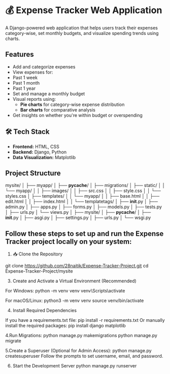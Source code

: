 # 💰 Expense Tracker Web Application 

A Django-powered web application that helps users track their expenses category-wise, set monthly budgets, and visualize spending trends using charts.

## Features

-  Add and categorize expenses
-  View expenses for:
  - Past 1 week
  - Past 1 month
  - Past 1 year
-  Set and manage a monthly budget
- Visual reports using:
  - **Pie charts** for category-wise expense distribution
  - **Bar charts** for comparative analysis
-  Get insights on whether you're within budget or overspending

## 🛠 Tech Stack

- **Frontend:** HTML, CSS  
- **Backend:** Django, Python  
- **Data Visualization:** Matplotlib  

## Project Structure
mysite/
│
├── myapp/
│   ├── __pycache__/
│   ├── migrations/
│   ├── static/
│   │   └── myapp/
│   │       ├── images/
│   │       ├── src.css
│   │       ├── style.css
│   │       └── styles.css
│   ├── templates/
│   │   └── myapp/
│   │       ├── base.html
│   │       ├── edit.html
│   │       ├── index.html
│   │       └── templatetags/
│   ├── __init__.py
│   ├── admin.py
│   ├── apps.py
│   ├── forms.py
│   ├── models.py
│   ├── tests.py
│   ├── urls.py
│   └── views.py
│
├── mysite/
│   ├── __pycache__/
│   ├── __init__.py
│   ├── asgi.py
│   ├── settings.py
│   ├── urls.py
│   └── wsgi.py

## Follow these steps to set up and run the Expense Tracker project locally on your system:

1. 📥 Clone the Repository

git clone https://github.com/28naitik/Expense-Tracker-Project.git
cd Expense-Tracker-Project/mysite

3. Create and Activate a Virtual Environment (Recommended)

For Windows:
python -m venv venv
venv\Scripts\activate

For macOS/Linux:
python3 -m venv venv
source venv/bin/activate

4. Install Required Dependencies

If you have a requirements.txt file:
pip install -r requirements.txt
Or manually install the required packages:
pip install django matplotlib

4.Run Migrations:
python manage.py makemigrations
python manage.py migrate

5.Create a Superuser (Optional for Admin Access):
python manage.py createsuperuser
Follow the prompts to set username, email, and password.

6. Start the Development Server
python manage.py runserver
